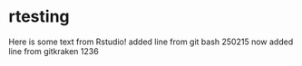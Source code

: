 # rtesting

Here is some text from Rstudio!
added line from git bash 250215
now added line from gitkraken 1236
